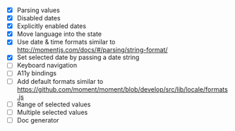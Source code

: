 - [x] Parsing values
- [x] Disabled dates
- [x] Explicitly enabled dates
- [x] Move language into the state
- [x] Use date & time formats similar to http://momentjs.com/docs/#/parsing/string-format/
- [x] Set selected date by passing a date string
- [ ] Keyboard navigation
- [ ] A11y bindings
- [ ] Add default formats similar to https://github.com/moment/moment/blob/develop/src/lib/locale/formats.js
- [ ] Range of selected values
- [ ] Multiple selected values
- [ ] Doc generator